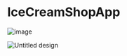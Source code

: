 # IceCreamShopApp

![image](https://github.com/HassaanAhmed60211/HassaanAhmed60211/assets/106430586/9c29d49c-7fe4-459e-af9d-6d1540cf0706)

![Untitled design](https://github.com/HassaanAhmed60211/IceCreamShopApp/assets/106430586/a12b13a8-d921-4ac5-8b6b-3f1491c4d8ab)

